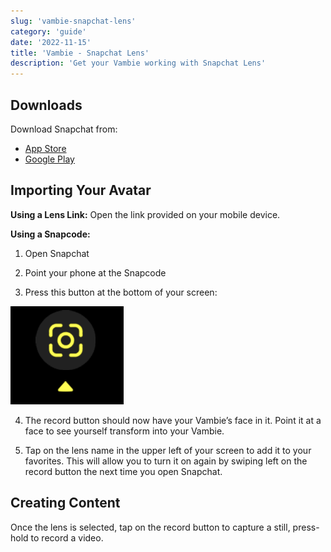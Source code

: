 ```yaml
---
slug: 'vambie-snapchat-lens'
category: 'guide'
date: '2022-11-15'
title: 'Vambie - Snapchat Lens'
description: 'Get your Vambie working with Snapchat Lens'
---
```


## Downloads

Download Snapchat from:

- [App Store](https://apps.apple.com/us/app/snapchat/id447188370)
- [Google Play](https://play.google.com/store/apps/details?id=com.snapchat.android&hl=en&gl=US)

## Importing Your Avatar

**Using a Lens Link:** Open the link provided on your mobile device.

**Using a Snapcode:**

1. Open Snapchat

2. Point your phone at the Snapcode

3. Press this button at the bottom of your screen:

![IMG_4341.png](IMG_4341.png)

4. The record button should now have your Vambie’s face in it. Point it at a face to see yourself transform into your Vambie.

5. Tap on the lens name in the upper left of your screen to add it to your favorites. This will allow you to turn it on again by swiping left on the record button the next time you open Snapchat.

## Creating Content

Once the lens is selected, tap on the record button to capture a still, press-hold to record a video.
